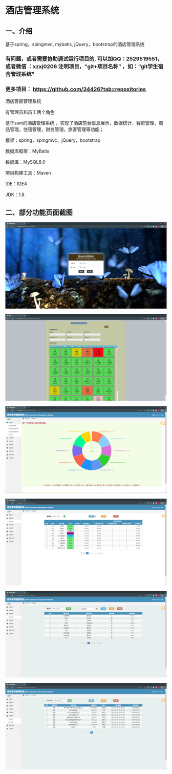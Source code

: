 # 酒店管理系统

## 一、介绍

基于spring，spingmvc, mybatis,  jQuery，bootstrap的酒店管理系统


### 有问题，或者需要协助调试运行项目的, 可以加QQ：2529519551，或者微信 ：xzxj0206 注明项目，“git+项目名称” ，如：“git学生宿舍管理系统”

### 更多项目： https://github.com/34426?tab=repositories


酒店客房管理系统

有管理员和员工两个角色

基于ssm的酒店管理系统 ，实现了酒店前台信息展示，数据统计，客房管理，商品管理，住宿管理，财务管理，旅客管理等功能；

框架：spring，spingmvc，jQuery，bootstrap

数据库框架：MyBatis

数据库：MySQL8.0

项目构建工具：Maven

IDE：IDEA

JDK：1.8

## 二、部分功能页面截图

![img.png](imgs/img.png)

![img_1.png](imgs/img_1.png)

![img_2.png](imgs/img_2.png)

![img_3.png](imgs/img_3.png)

![img_4.png](imgs/img_4.png)

![img_5.png](imgs/img_5.png)
